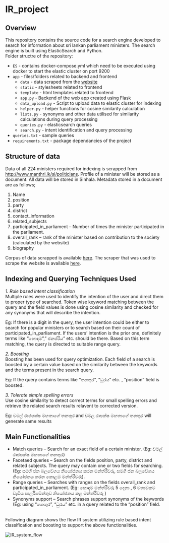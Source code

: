 # IR_project

## Overview
This repository contains the source code for a search engine developed to search for information about sri lankan parliament ministers. The search engine is built using ElasticSearch and Python.
<br>
Folder structre of the repository:
<br>
- `ES` - contains docker-compose.yml which need to be executed using docker to start the elastic cluster on port 9200
- `app` - files/folders related to backend and frontend
  * `data` - data scraped from the [website](http://www.manthri.lk/si/politicians) 
  * `static` - stylesheets related to frontend
  * `template` - html templates related to frontend
  * `app.py` - Backend of the web app created using Flask
  * `data_upload.py` - Script to upload data to elastic cluster for indexing
  * `helper.py` - helper functions for cosine similarity calculation
  * `lists.py` - synonyms and other data utilised for similarity calculations during query processing
  * `queries.py` - elasticsearch queries
  * `search.py` - intent identification and query processing
- `queries.txt` - sample queries
- `requirements.txt` - package dependancies of the project

## Structure of data
Data of all 224 ministers required for indexing is scrapped from http://www.manthri.lk/si/politicians. Profile of a minister will be stored as a document. All data will be stored in Sinhala. Metadata stored in a document are as follows;
 1.	Name
 2.	position
 3.	party
 4.	district
 5.	contact_information
 6.	related_subjects
 7.	participated_in_parliament – Number of times the minister participated in the parliament.
 8.	overall_rank – rank of the minister based on contribution to the society (calculated by the website)
 9.	biography



Corpus of data scrapped is available [here](/app/data/data.json). The scraper that was used to scrape the website is available [here](https://github.com/Thisun1997/Web-Scraper).

## Indexing and Querying Techniques Used
 *1. Rule based intent classification*
<br>Multiple rules were used to identify the intention of the user and direct them to proper type of searched. Token wise keyword matching between the query and the field values is done using cosine similarity and checked for any synonyms that will describe the intention.
<br>

Eg: If there is a digit in the query, the user intention could be either to search for popular ministers or to search based on their count of participated_in_parliament. If the users’ intention is the prior one, definitely terms like “හොඳම”,” ජනප්රිය” etc. should be there. Based on this term matching, the query is directed to suitable range query.<br>

 *2. Boosting*
<br>Boosting has been used for query optimization. Each field of a search is boosted by a certain value based on the similarity between the keywords and the terms present in the search query.<br>

Eg: If the query contains terms like “තනතුර”, “ධුරය” etc. , “position” field is boosted.

*3.	Tolerate simple spelling errors*
<br>Use cosine similarity to detect correct terms for small spelling errors and retrieve the related search results relavent to corrected version.<br>

Eg: චමල් රාජපක්ෂ මහතාගේ තනතුර and චමල රාපක්ෂ මහතාගේ තනතුර will generate same results


## Main Functionalities
* Match queries – Search for an exact field of a certain minister. (Eg: චමල් රාජපක්ෂ මහතාගේ තනතුර)
* Facetaed queries – Search on the fields position, party, district and related subjects. The query may contain one or two fields for searching. (Eg: සමගි ජන බලවේගය නියෝජනය කරන මන්ත්රීවරු, සමගි ජන බලවේගය නියෝජනය කරන කොළඹ මන්ත්රීවරු).
* Range queries – Searches with ranges on the fields overall_rank and participated_in_parliament. (Eg: හොඳම මන්ත්රීවරු 5 දෙනා , 6 වතාවකට වැඩිය පාර්ලිමේන්තුව නියෝජනය කළ මන්ත්රීවරු )
* Synonyms support – Search phrases support synonyms of the keywords (Eg: using “තනතුර”, “ධුරය” etc. in a query related to the “position” field.
<br>
Following diagram shows the flow IR system utilizing rule based intent classification and boosting to support the above functionalities.<br>

![IR_system_flow](https://user-images.githubusercontent.com/47599759/139177424-f6d7bd9f-1ff4-492d-b94a-085d10da50fc.png)
